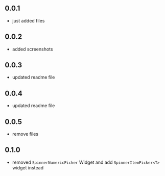 ## 0.0.1

* just added files

## 0.0.2

* added screenshots

## 0.0.3

* updated readme file

## 0.0.4

* updated readme file

## 0.0.5

* remove  files 

## 0.1.0

* removed `SpinnerNumericPicker` Widget and add `SpinnerItemPicker<T>` widget instead 
